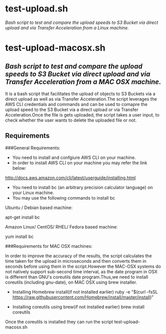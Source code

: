 # test-upload.sh

*Bash script to test and compare the upload speeds to S3 Bucket via direct upload and via Transfer Acceleration from a Linux machine.*

# test-upload-macosx.sh

*Bash script to test and compare the upload speeds to S3 Bucket via direct upload and via Transfer Acceleration from a MAC OSX machine.*
----

It is a bash script that facilitates the upload of objects to S3 Buckets via a direct upload as well as via Transfer Acceleration.The script leverages the AWS CLI credentials and commands and can be used to comapre the upload speed to the S3 Bucket via a direct upload or via Transfer Acceleration.Once the file is gets uploaded, the script takes a user input, to check whether the user wants to delete the uploaded file or not.


## Requirements

###General Requirements:

* You need to install and confgiure AWS CLI on your machine.
* In order to install AWS CLI on your machine you may refer the link below:

http://docs.aws.amazon.com/cli/latest/userguide/installing.html

* You need to install bc (an arbitrary precision calculator language) on your Linux machine.
* You may use the following commands to install bc

Ubuntu / Debian based machine:

apt-get install bc

Amazon Linux/ CentOS/ RHEL/ Fedora based machine:

yum install bc

###Requirements for MAC OSX machines:

In order to improve the accuracy of the results, the script calculates the time taken for the upload in microseconds and then converts them in seconds before using them in the script.However the MAC-OSX systems do not natively support sub-second time interval, as the date program in OSX is different than GNU's coreutils date program.Thus,we need to install coreutils (including gnu-date), on MAC OSX using brew installer.

* Installing Homebrew install(if not installed earlier)
ruby -e "$(curl -fsSL https://raw.githubusercontent.com/Homebrew/install/master/install)"

* Installing coreutils using brew(if not installed earlier)
brew install coreutils

Once the coreutils is installed they can run the script test-upload-macosx.sh












